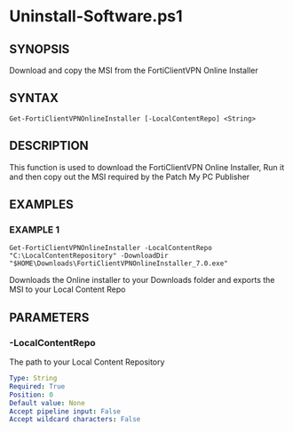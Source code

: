 # Uninstall-Software.ps1

## SYNOPSIS
Download and copy the MSI from the FortiClientVPN Online Installer

## SYNTAX

```
Get-FortiClientVPNOnlineInstaller [-LocalContentRepo] <String>
```

## DESCRIPTION
This function is used to download the FortiClientVPN Online Installer, Run it and then copy out the MSI required by the Patch My PC Publisher

## EXAMPLES

### EXAMPLE 1
```
Get-FortiClientVPNOnlineInstaller -LocalContentRepo "C:\LocalContentRepository" -DownloadDir "$HOME\Downloads\FortiClientVPNOnlineInstaller_7.0.exe"
```
Downloads the Online installer to your Downloads folder and exports the MSI to your Local Content Repo


## PARAMETERS

### -LocalContentRepo
The path to your Local Content Repository

```yaml
Type: String
Required: True
Position: 0
Default value: None
Accept pipeline input: False
Accept wildcard characters: False 
```